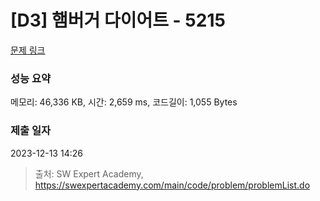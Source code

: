 # [D3] 햄버거 다이어트 - 5215 

[문제 링크](https://swexpertacademy.com/main/code/problem/problemDetail.do?contestProbId=AWT-lPB6dHUDFAVT) 

### 성능 요약

메모리: 46,336 KB, 시간: 2,659 ms, 코드길이: 1,055 Bytes

### 제출 일자

2023-12-13 14:26



> 출처: SW Expert Academy, https://swexpertacademy.com/main/code/problem/problemList.do